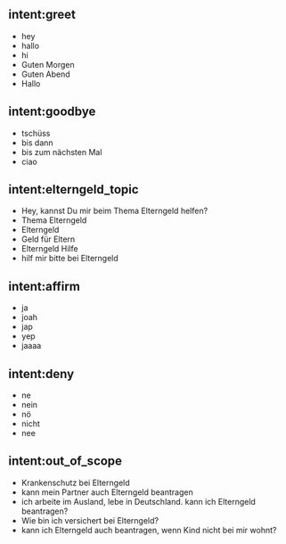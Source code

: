 ## intent:greet
- hey
- hallo
- hi
- Guten Morgen
- Guten Abend
- Hallo

## intent:goodbye
- tschüss
- bis dann
- bis zum nächsten Mal
- ciao

## intent:elterngeld_topic
- Hey, kannst Du mir beim Thema Elterngeld helfen?
- Thema Elterngeld
- Elterngeld
- Geld für Eltern
- Elterngeld Hilfe
- hilf mir bitte bei Elterngeld

<!--
## intent:choose_elterngeld_precise
-->

<!--
## intent:choose_elterngeld_general
-->

<!--
## intent:choose_elterngeld_prerequisites
-->

## intent:affirm
- ja
- joah
- jap
- yep
- jaaaa

## intent:deny
- ne
- nein
- nö
- nicht
- nee

## intent:out_of_scope
- Krankenschutz bei Elterngeld
- kann mein Partner auch Elterngeld beantragen
- ich arbeite im Ausland, lebe in Deutschland. kann ich Elterngeld beantragen?
- Wie bin ich versichert bei Elterngeld?
- kann ich Elterngeld auch beantragen, wenn Kind nicht bei mir wohnt?
